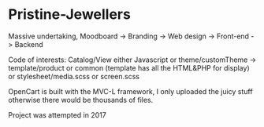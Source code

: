 # Pristine-Jewellers
Massive undertaking, Moodboard -> Branding -> Web design -> Front-end -> Backend


 Code of interests: Catalog/View 
 either Javascript or theme/customTheme -> template/product or common (template has all the HTML&PHP for display) or stylesheet/media.scss or screen.scss
 
 OpenCart is built with the MVC-L framework, I only uploaded the juicy stuff otherwise there would be thousands of files. 
 
 
 Project was attempted in 2017
